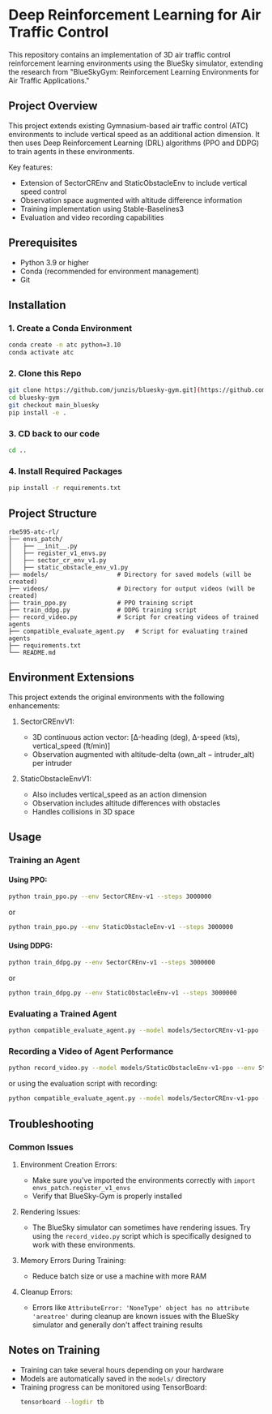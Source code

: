 # Deep Reinforcement Learning for Air Traffic Control

This repository contains an implementation of 3D air traffic control reinforcement learning environments using the BlueSky simulator, extending the research from "BlueSkyGym: Reinforcement Learning Environments for Air Traffic Applications."

## Project Overview

This project extends existing Gymnasium-based air traffic control (ATC) environments to include vertical speed as an additional action dimension. It then uses Deep Reinforcement Learning (DRL) algorithms (PPO and DDPG) to train agents in these environments.

Key features:
- Extension of SectorCREnv and StaticObstacleEnv to include vertical speed control
- Observation space augmented with altitude difference information
- Training implementation using Stable-Baselines3
- Evaluation and video recording capabilities

## Prerequisites

- Python 3.9 or higher
- Conda (recommended for environment management)
- Git

## Installation

### 1. Create a Conda Environment

```bash
conda create -n atc python=3.10
conda activate atc
```

### 2. Clone this Repo

```bash
git clone https://github.com/junzis/bluesky-gym.git](https://github.com/MohamedAbdelnaby7/Blue_Sky_RL.git
cd bluesky-gym
git checkout main_bluesky
pip install -e .
```

### 3. CD back to our code

```bash
cd ..
```

### 4. Install Required Packages

```bash
pip install -r requirements.txt
```

## Project Structure

```
rbe595-atc-rl/
├── envs_patch/
│   ├── __init__.py
│   ├── register_v1_envs.py
│   ├── sector_cr_env_v1.py
│   ├── static_obstacle_env_v1.py
├── models/                   # Directory for saved models (will be created)
├── videos/                   # Directory for output videos (will be created)
├── train_ppo.py              # PPO training script
├── train_ddpg.py             # DDPG training script
├── record_video.py           # Script for creating videos of trained agents
├── compatible_evaluate_agent.py   # Script for evaluating trained agents
├── requirements.txt
└── README.md
```

## Environment Extensions

This project extends the original environments with the following enhancements:

1. SectorCREnvV1:
   - 3D continuous action vector: [Δ-heading (deg), Δ-speed (kts), vertical_speed (ft/min)]
   - Observation augmented with altitude-delta (own_alt − intruder_alt) per intruder

2. StaticObstacleEnvV1:
   - Also includes vertical_speed as an action dimension
   - Observation includes altitude differences with obstacles
   - Handles collisions in 3D space

## Usage

### Training an Agent

#### Using PPO:

```bash
python train_ppo.py --env SectorCREnv-v1 --steps 3000000
```

or

```bash
python train_ppo.py --env StaticObstacleEnv-v1 --steps 3000000
```

#### Using DDPG:

```bash
python train_ddpg.py --env SectorCREnv-v1 --steps 3000000
```

or

```bash
python train_ddpg.py --env StaticObstacleEnv-v1 --steps 3000000
```

### Evaluating a Trained Agent

```bash
python compatible_evaluate_agent.py --model models/SectorCREnv-v1-ppo --algo ppo --env SectorCREnv-v1 --episodes 5
```

### Recording a Video of Agent Performance

```bash
python record_video.py --model models/StaticObstacleEnv-v1-ppo --env StaticObstacleEnv-v1 --out videos/obstacle_demo.mp4
```

or using the evaluation script with recording:

```bash
python compatible_evaluate_agent.py --model models/SectorCREnv-v1-ppo --algo ppo --env SectorCREnv-v1 --record --out videos/sector_demo.mp4
```

## Troubleshooting

### Common Issues

1. Environment Creation Errors:
   - Make sure you've imported the environments correctly with `import envs_patch.register_v1_envs`
   - Verify that BlueSky-Gym is properly installed

2. Rendering Issues:
   - The BlueSky simulator can sometimes have rendering issues. Try using the `record_video.py` script which is specifically designed to work with these environments.

3. Memory Errors During Training:
   - Reduce batch size or use a machine with more RAM

4. Cleanup Errors:
   - Errors like `AttributeError: 'NoneType' object has no attribute 'areatree'` during cleanup are known issues with the BlueSky simulator and generally don't affect training results

## Notes on Training

- Training can take several hours depending on your hardware
- Models are automatically saved in the `models/` directory
- Training progress can be monitored using TensorBoard:
  ```bash
  tensorboard --logdir tb
  ```
